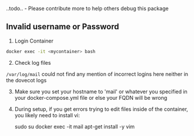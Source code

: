 ..todo..  - Please contribute more to help others debug this package
## Invalid username or Password


1. Login Container

```bash
docker exec -it <mycontainer> bash
```

2. Check log files

`/var/log/mail`
could not find any mention of incorrect logins here
neither in the dovecot logs

3. Make sure you set your hostname to 'mail' or whatever you specified in your docker-compose.yml file or else your FQDN will be wrong

4. During setup, if you get errors trying to edit files inside of the container, you likely need to install vi:

    sudo su
    docker exec -it mail apt-get install -y vim
